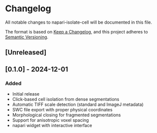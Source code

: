 # Changelog

All notable changes to napari-isolate-cell will be documented in this file.

The format is based on [Keep a Changelog](https://keepachangelog.com/en/1.0.0/),
and this project adheres to [Semantic Versioning](https://semver.org/spec/v2.0.0.html).

## [Unreleased]

## [0.1.0] - 2024-12-01
### Added
- Initial release
- Click-based cell isolation from dense segmentations
- Automatic TIFF scale detection (standard and ImageJ metadata)
- SWC file export with proper physical coordinates
- Morphological closing for fragmented segmentations
- Support for anisotropic voxel spacing
- napari widget with interactive interface